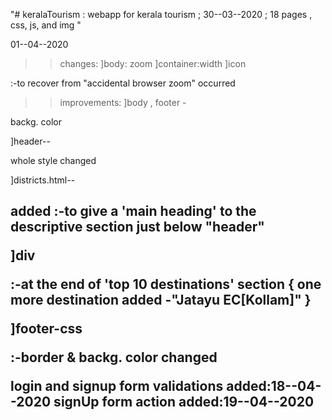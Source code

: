 "# keralaTourism   : webapp for kerala tourism ; 30--03--2020 ; 18 pages , css, js, and img " 

01--04--2020
>>changes:
]body: zoom
]container:width
]icon

:-to recover from "accidental browser zoom"
occurred

>>improvements:
]body , footer -

backg. color

]header--

whole style changed

]districts.html--
		<h2> added
:-to give a 'main heading' to the descriptive section just below "header"

]div

:-at the end of 'top 10
destinations' section
{ one more destination added -"Jatayu EC[Kollam]" }

]footer-css

:-border & backg. color
changed

login and signup form validations added:18--04--2020
signUp form action added:19--04--2020